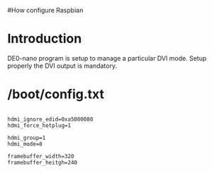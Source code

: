 #How configure Raspbian

# Introduction #

DE0-nano program is setup to manage a particular DVI mode. Setup properly the DVI output is mandatory.

# /boot/config.txt #

```

hdmi_ignore_edid=0xa5000080
hdmi_force_hotplug=1

hdmi_group=1
hdmi_mode=8

framebuffer_width=320
framebuffer_heitgh=240

```